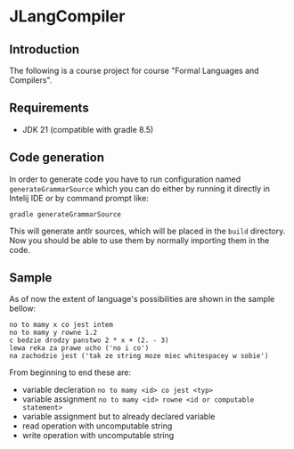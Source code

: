 # JLangCompiler

## Introduction

The following is a course project for course "Formal Languages and Compilers".

## Requirements

- JDK 21 (compatible with gradle 8.5)

## Code generation

In order to generate code you have to run configuration named `generateGrammarSource` which you can do either by running it directly in Intelij IDE or by command prompt like:

```terminal
gradle generateGrammarSource
```

This will generate antlr sources, which will be placed in the `build` directory.
Now you should be able to use them by normally importing them in the code.

## Sample

As of now the extent of language's possibilities are shown in the sample bellow:

```
no to mamy x co jest intem
no to mamy y rowne 1.2
c bedzie drodzy panstwo 2 * x + (2. - 3)
lewa reka za prawe ucho ('no i co')
na zachodzie jest ('tak ze string moze miec whitespacey w sobie')
```

From beginning to end these are:

- variable decleration `no to mamy <id> co jest <typ>`
- variable assignment `no to mamy <id> rowne <id or computable statement>`
- variable assignment but to already declared variable
- read operation with uncomputable string
- write operation with uncomputable string
